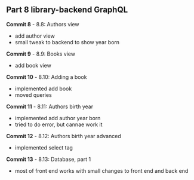 ## Part 8 library-backend GraphQL

**Commit 8** - 8.8: Authors view
- add author view
- small tweak to backend to show year born
  
**Commit 9** - 8.9: Books view
- add book view

**Commit 10** - 8.10: Adding a book
- implemented add book
- moved queries

**Commit 11** - 8.11: Authors birth year
- implemented add author year born
- tried to do error, but cannae work it

**Commit 12** - 8.12: Authors birth year advanced
- implemented select tag

**Commit 13** - 8.13: Database, part 1
- most of front end works with small changes to front end and back end

